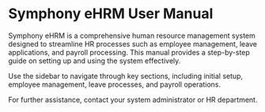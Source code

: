 # Symphony eHRM User Manual

Symphony eHRM is a comprehensive human resource management system designed to streamline HR processes such as employee management, leave applications, and payroll processing. This manual provides a step-by-step guide on setting up and using the system effectively.

Use the sidebar to navigate through key sections, including initial setup, employee management, leave processes, and payroll operations.

For further assistance, contact your system administrator or HR department.
